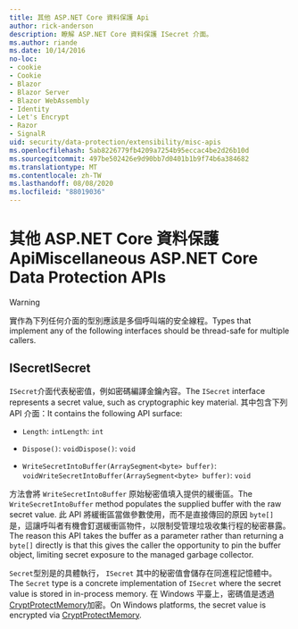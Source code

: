 ```yaml
---
title: 其他 ASP.NET Core 資料保護 Api
author: rick-anderson
description: 瞭解 ASP.NET Core 資料保護 ISecret 介面。
ms.author: riande
ms.date: 10/14/2016
no-loc:
- cookie
- Cookie
- Blazor
- Blazor Server
- Blazor WebAssembly
- Identity
- Let's Encrypt
- Razor
- SignalR
uid: security/data-protection/extensibility/misc-apis
ms.openlocfilehash: 5ab8226779fb4209a7254b95eccac4be2d26b10d
ms.sourcegitcommit: 497be502426e9d90bb7d0401b1b9f74b6a384682
ms.translationtype: MT
ms.contentlocale: zh-TW
ms.lasthandoff: 08/08/2020
ms.locfileid: "88019036"
---
```

# <a name="miscellaneous-aspnet-core-data-protection-apis"></a><span data-ttu-id="ff22a-103">其他 ASP.NET Core 資料保護 Api</span><span class="sxs-lookup"><span data-stu-id="ff22a-103">Miscellaneous ASP.NET Core Data Protection APIs</span></span>

<a name="data-protection-extensibility-mics-apis"></a>

>[!WARNING]
> <span data-ttu-id="ff22a-104">實作為下列任何介面的型別應該是多個呼叫端的安全線程。</span><span class="sxs-lookup"><span data-stu-id="ff22a-104">Types that implement any of the following interfaces should be thread-safe for multiple callers.</span></span>

## <a name="isecret"></a><span data-ttu-id="ff22a-105">ISecret</span><span class="sxs-lookup"><span data-stu-id="ff22a-105">ISecret</span></span>

<span data-ttu-id="ff22a-106">`ISecret`介面代表秘密值，例如密碼編譯金鑰內容。</span><span class="sxs-lookup"><span data-stu-id="ff22a-106">The `ISecret` interface represents a secret value, such as cryptographic key material.</span></span> <span data-ttu-id="ff22a-107">其中包含下列 API 介面：</span><span class="sxs-lookup"><span data-stu-id="ff22a-107">It contains the following API surface:</span></span>

* <span data-ttu-id="ff22a-108">`Length`: `int`</span><span class="sxs-lookup"><span data-stu-id="ff22a-108">`Length`: `int`</span></span>

* <span data-ttu-id="ff22a-109">`Dispose()`: `void`</span><span class="sxs-lookup"><span data-stu-id="ff22a-109">`Dispose()`: `void`</span></span>

* <span data-ttu-id="ff22a-110">`WriteSecretIntoBuffer(ArraySegment<byte> buffer)`: `void`</span><span class="sxs-lookup"><span data-stu-id="ff22a-110">`WriteSecretIntoBuffer(ArraySegment<byte> buffer)`: `void`</span></span>

<span data-ttu-id="ff22a-111">方法會將 `WriteSecretIntoBuffer` 原始秘密值填入提供的緩衝區。</span><span class="sxs-lookup"><span data-stu-id="ff22a-111">The `WriteSecretIntoBuffer` method populates the supplied buffer with the raw secret value.</span></span> <span data-ttu-id="ff22a-112">此 API 將緩衝區當做參數使用，而不是直接傳回的原因 `byte[]` 是，這讓呼叫者有機會釘選緩衝區物件，以限制受管理垃圾收集行程的秘密暴露。</span><span class="sxs-lookup"><span data-stu-id="ff22a-112">The reason this API takes the buffer as a parameter rather than returning a `byte[]` directly is that this gives the caller the opportunity to pin the buffer object, limiting secret exposure to the managed garbage collector.</span></span>

<span data-ttu-id="ff22a-113">`Secret`型別是的具體執行， `ISecret` 其中的秘密值會儲存在同進程記憶體中。</span><span class="sxs-lookup"><span data-stu-id="ff22a-113">The `Secret` type is a concrete implementation of `ISecret` where the secret value is stored in in-process memory.</span></span> <span data-ttu-id="ff22a-114">在 Windows 平臺上，密碼值是透過[CryptProtectMemory](/windows/win32/api/dpapi/nf-dpapi-cryptprotectmemory)加密。</span><span class="sxs-lookup"><span data-stu-id="ff22a-114">On Windows platforms, the secret value is encrypted via [CryptProtectMemory](/windows/win32/api/dpapi/nf-dpapi-cryptprotectmemory).</span></span>
